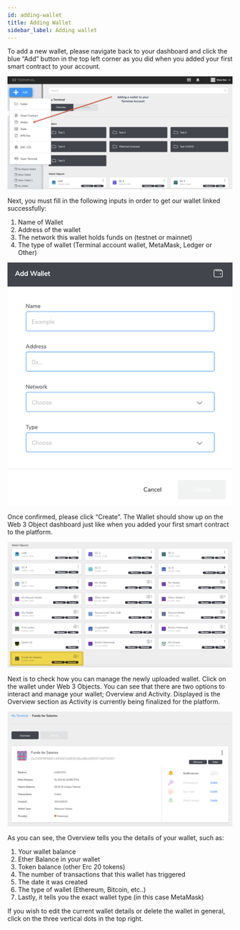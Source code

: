 ```yaml
---
id: adding-wallet
title: Adding Wallet
sidebar_label: Adding wallet
---
```


To add a new wallet, please navigate back to your dashboard and click the blue “Add” button in the top left corner as you did when you added your first smart contract to your account.

 ![login](assets/images/wallet/walleta1.png)


Next, you must fill in the following inputs in order to get our wallet linked successfully: 

1. Name of Wallet 
2. Address of the wallet 
3. The network this wallet holds funds on (testnet or mainnet) 
4. The type of wallet (Terminal account wallet, MetaMask, Ledger or Other) 

![login](assets/images/wallet/walleta2.png)


Once confirmed, please click “Create”. 
The Wallet should show up on the Web 3 Object dashboard just like when you added your first smart contract to the platform. 

![login](assets/images/wallet/walleta3.png)

Next is to check how you can manage the newly uploaded wallet. Click on the wallet under Web 3 Objects. You can see that there are two options to interact and manage your wallet; Overview and Activity. Displayed is the Overview section as Activity is currently being finalized for the platform. 

![login](assets/images/wallet/walleta4.png)

As you can see, the Overview tells you the details of your wallet, such as: 
1. Your wallet balance
2. Ether Balance in your wallet
3. Token balance (other Erc 20 tokens) 
4. The number of transactions that this wallet has triggered
5. The date it was created 
6. The type of wallet (Ethereum, Bitcoin, etc..) 
7. Lastly, it tells you the exact wallet type (in this case MetaMask)

If you wish to edit the current wallet details or delete the wallet in general, click on the three vertical dots in the top right. 





